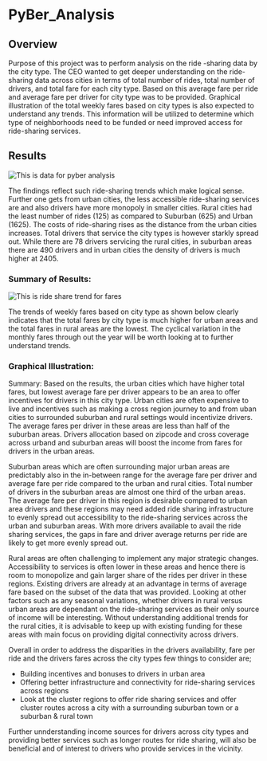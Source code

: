# PyBer_Analysis

## Overview 

Purpose of this project was to perform analysis on the ride -sharing data by the city type. The CEO wanted to get deeper understanding on the ride-sharing data across cities in terms of total number of rides, total number of drivers, and total fare for each city type. Based on this average fare per ride and average fare per driver for city type was to be provided. Graphical illustration of the total weekly fares based on city types is also expected to understand any trends. This information will be utilized to determine which type of neighborhoods need to be funded or need improved access for ride-sharing services. 

## Results

![This is data for pyber analysis](./Resources/Ridesharing.png)

The findings reflect such ride-sharing trends which make logical sense. Further one gets from urban cities, the less accessible ride-sharing services are and also drivers have more monopoly in smaller cities. Rural cities had the least number of rides (125) as compared to Suburban (625) and Urban (1625). The costs of ride-sharing rises as the distance from the urban cities increases. Total drivers that service the city types is however starkly spread out. While there are 78 drivers servicing the rural cities, in suburban areas there are 490 drivers and in urban cities the density of drivers is much higher at 2405. 

### Summary of Results: 

![This is ride share trend for fares](./Resources/PyBer_fare_summary.png)


The trends of weekly fares based on city type as shown below clearly indicates that the total fares by city type is much higher for urban areas and the total fares in rural areas are the lowest. The cyclical variation in the monthly fares through out the year will be worth looking at to further understand trends. 

### Graphical Illustration: 

Summary: Based on the results, the urban cities which have higher total fares, but lowest average fare per driver appears to be an area to offer incentives for drivers in this city type. Urban cities are often expensive to live and incentives such as making a cross region journey to and from uban cities to surrounded suburban and rural settings would incentivize drivers. The average fares per driver in these areas are less than half of the suburban areas. Drivers allocation based on zipcode and cross coverage across urband and suburban areas will boost the income from fares for drivers in the urban areas. 

Suburban areas which are often surrounding major urban areas are predictably also in the in-between range for the average fare per driver and average fare per ride compared to the urban and rural cities. Total number of drivers in the suburban areas are almost one third of the urban areas. The average fare per driver in this region is desirable compared to urban area drivers and these regions may need added ride sharing infrastructure to evenly spread out accessibility to the ride-sharing services across the urban and suburban areas. With more drivers available to avail the ride sharing services, the gaps in fare and driver average returns per ride are likely to get more evenly spread out. 

Rural areas are often challenging to implement any major strategic changes. Accessibility to services is often lower in these areas and hence there is room to monopolize and gain larger share of the rides per driver in these regions. Existing drivers are already at an advantage in terms of average fare based on the subset of the data that was provided. Looking at other factors such as any seasonal variations, whether drivers in rural versus urban areas are dependant on the ride-sharing services as their only source of income will be interesting. Without understanding additional trends for the rural cities, it is advisable to keep up with existing funding for these areas with main focus on providing digital connectivity across drivers. 

Overall in order to address the disparities in the drivers availability, fare per ride and the drivers fares across the city types few things to consider are;
  - Building incentives and bonuses to drivers in urban area
  - Offering better infrastructure and connectivity for ride-sharing services across regions
  - Look at the cluster regions to offer ride sharing services and offer cluster routes across a city with a surrounding suburban town or a suburban & rural town 

Further unnderstanding income sources for drivers across city types and providing better services such as longer routes for ride sharing, will also be beneficial and of interest to drivers who provide services in the vicinity. 
